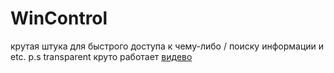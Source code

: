 # WinControl
крутая штука для быстрого доступа к чему-либо / поиску информации и etc.
p.s transparent круто работает
[видево](https://youtu.be/0arwpFOP9gI)
